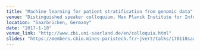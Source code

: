 ```yaml
---
title: "Machine learning for patient stratification from genomic data"
venue: "Distinguished speaker colloquium, Max Planck Institute for Informatics"
location: "Saarbrücken, Germany"
date: "2017-1-18"
venue_link: "http://www.zbi.uni-saarland.de/en/colloquia.html"
slides: "https://members.cbio.mines-paristech.fr/~jvert/talks/170118saarbrucken/saarbrucken.pdf"
---
```


